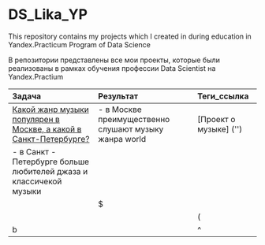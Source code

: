 # DS_Lika_YP
This repository contains my projects which I created in during education in Yandex.Practicum Program of Data Science

В репозитории представлены  все мои проекты, которые были реализованы в рамках обучения профессии Data Scientist на Yandex.Practium

Задача | Результат | Теги_ссылка
:------ | :----------|:----------
[Какой жанр музыки популярен в Москве, а какой в Санкт-Петербурге?](https://github.com/BerlinLika11/DS_Lika_YP/tree/main/%E2%84%961_music_genre_Msk_Peter) | - в Москве преимущественно слушают музыку жанра world | [Проект о музыке]                                                                                   ('')
                                                                    - в Санкт - Петербурге больше любителей джаза и классичекой музыки| 
|          | $
       |           | (
b      |           | ^  
